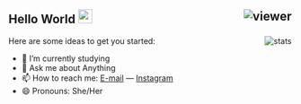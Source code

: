 ## Hello World <img src="https://media.giphy.com/media/hvRJCLFzcasrR4ia7z/giphy.gif" width="25px"> <img align="right" src="https://komarev.com/ghpvc/?username=choirunisaiqbar&style=flat&color=d83a7c" alt="viewer" />

<img align="right" src="https://github-readme-stats.vercel.app/api?username=choirunisaiqbar&show_icons=true&theme=shades-of-purple&include_all_commits=true&count_private=true" alt="stats" />

<!--
**adityanurdin/adityanurdin** is a ✨ _special_ ✨ repository because its `README.md` (this file) appears on your GitHub profile.
-->

Here are some ideas to get you started:

- 🔭 I’m currently studying
- 💬 Ask me about Anything
- 📫 How to reach me: [E-mail](mailto:choirunisaiqbar@gmail.com) &mdash; [Instagram](https://instagram.com/nisatani)
- 😄 Pronouns: She/Her
